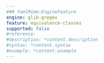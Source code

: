 ```yaml
---
### YamlMime:EngineFeature
engine: glib-gregex
feature: equivalence-classes
supported: false
#reference: 
#description: *content.description
#syntax: *content.syntax
#example: *content.example
---
```

